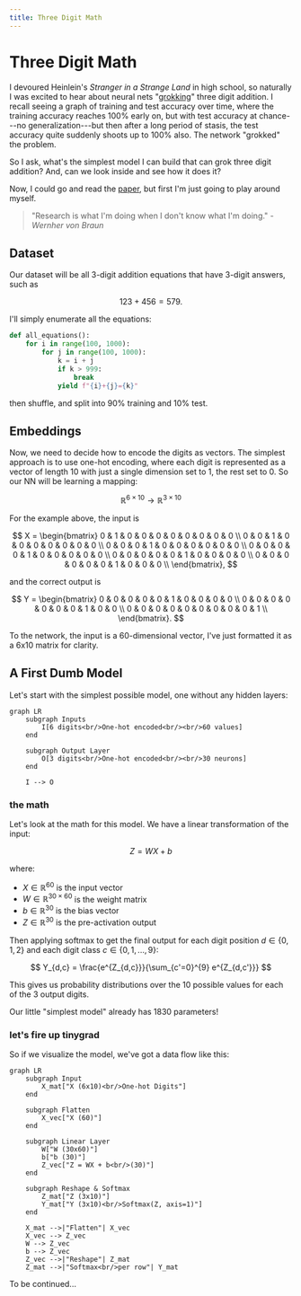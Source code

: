 ```yaml
---
title: Three Digit Math
---
```


# Three Digit Math

I devoured Heinlein's _Stranger in a Strange Land_ in high school,
so naturally I was excited to hear about neural nets "[grokking](https://en.wiktionary.org/wiki/grok)" three digit addition.
I recall seeing a graph of training and test accuracy over time,
where the training accuracy reaches 100% early on,
but with test accuracy at chance---no generalization---but then after a long period of stasis,
the test accuracy quite suddenly shoots up to 100% also.
The network "grokked" the problem.

So I ask, what's the simplest model I can build that can grok three digit addition?
And, can we look inside and see how it does it?

Now, I could go and read the [paper](https://arxiv.org/abs/2201.02177), but first I'm just going to play around myself.

> "Research is what I'm doing when I don't know what I'm doing." - *Wernher von Braun*

## Dataset

Our dataset will be all 3-digit addition equations
that have 3-digit answers, such as

$$ 123 + 456 = 579. $$

I'll simply enumerate all the equations:

```python
def all_equations():
    for i in range(100, 1000):
        for j in range(100, 1000):
            k = i + j
            if k > 999:
                break
            yield f"{i}+{j}={k}"
```

then shuffle, and split into 90% training and 10% test.

## Embeddings

Now, we need to decide how to encode the digits as vectors.
The simplest approach is to use one-hot encoding,
where each digit is represented as a vector of length 10
with just a single dimension set to 1, the rest set to 0.
So our NN will be learning a mapping:

$$ \mathbb{R}^{6 \times 10} \rightarrow \mathbb{R}^{3 \times 10} $$

For the example above, the input is

$$
X = \begin{bmatrix}
0 & 1 & 0 & 0 & 0 & 0 & 0 & 0 & 0 & 0 \\
0 & 0 & 1 & 0 & 0 & 0 & 0 & 0 & 0 & 0 \\
0 & 0 & 0 & 1 & 0 & 0 & 0 & 0 & 0 & 0 \\
0 & 0 & 0 & 0 & 1 & 0 & 0 & 0 & 0 & 0 \\
0 & 0 & 0 & 0 & 0 & 1 & 0 & 0 & 0 & 0 \\
0 & 0 & 0 & 0 & 0 & 0 & 1 & 0 & 0 & 0 \\
\end{bmatrix},
$$

and the correct output is

$$
Y = \begin{bmatrix}
0 & 0 & 0 & 0 & 0 & 1 & 0 & 0 & 0 & 0 \\
0 & 0 & 0 & 0 & 0 & 0 & 0 & 1 & 0 & 0 \\
0 & 0 & 0 & 0 & 0 & 0 & 0 & 0 & 0 & 1 \\
\end{bmatrix}.
$$

To the network, the input is a 60-dimensional vector,
I've just formatted it as a 6x10 matrix for clarity.

## A First Dumb Model

Let's start with the simplest possible model, one without any hidden layers:

```mermaid
graph LR
    subgraph Inputs
        I[6 digits<br/>One-hot encoded<br/><br/>60 values]
    end
    
    subgraph Output Layer
        O[3 digits<br/>One-hot encoded<br/><br/>30 neurons]
    end
    
    I --> O
```

### the math

Let's look at the math for this model. We have a linear transformation of the input:

$$ Z = W X + b $$

where:

- $X \in \mathbb{R}^{60}$ is the input vector
- $W \in \mathbb{R}^{30 \times 60}$ is the weight matrix
- $b \in \mathbb{R}^{30}$ is the bias vector
- $Z \in \mathbb{R}^{30}$ is the pre-activation output

Then applying softmax to get the final output for each digit position $d \in \{0, 1, 2\}$ and each digit class $c \in \{0, 1, ..., 9\}$:

$$ Y_{d,c} = \frac{e^{Z_{d,c}}}{\sum_{c'=0}^{9} e^{Z_{d,c'}}} $$

This gives us probability distributions over the 10 possible values for each of the 3 output digits.

Our little "simplest model" already has 1830 parameters!

### let's fire up tinygrad

So if we visualize the model, we've got a data flow like this:

```mermaid
graph LR
    subgraph Input
        X_mat["X (6x10)<br/>One-hot Digits"]
    end

    subgraph Flatten
        X_vec["X (60)"]
    end
    
    subgraph Linear Layer
        W["W (30x60)"]
        b["b (30)"]
        Z_vec["Z = WX + b<br/>(30)"]
    end

    subgraph Reshape & Softmax
        Z_mat["Z (3x10)"]
        Y_mat["Y (3x10)<br/>Softmax(Z, axis=1)"]
    end

    X_mat -->|"Flatten"| X_vec
    X_vec --> Z_vec
    W --> Z_vec
    b --> Z_vec
    Z_vec -->|"Reshape"| Z_mat
    Z_mat -->|"Softmax<br/>per row"| Y_mat
```

To be continued...
